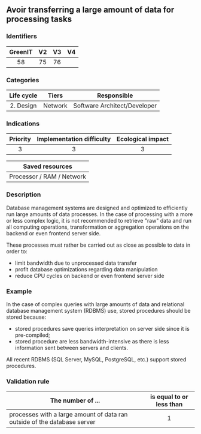 ## Avoir transferring a large amount of data for processing tasks

### Identifiers

| GreenIT |  V2  |  V3  |  V4  |
|:-------:|:----:|:----:|:----:|
|  58    | 75  | 76  |      |

### Categories

| Life cycle |  Tiers  |  Responsible  |
|:---------:|:----:|:----:|
| 2. Design | Network | Software Architect/Developer |

### Indications

| Priority |      Implementation difficulty       |  Ecological impact    |
|:-------------------:|:-------------------------:|:---------------------:|
| 3 | 3 | 3 |

|Saved resources                                    |
|:----------------------------------------------------------:|
| Processor / RAM / Network   |

### Description

Database management systems are designed and optimized to efficiently run large amounts of data processes.
In the case of processing with a more or less complex logic, it is not recommended to retrieve "raw" data and run all computing operations, transformation or aggregation operations on the backend or even frontend server side.

These processes must rather be carried out as close as possible to  data in order to:

- limit bandwidth due to unprocessed data transfer
- profit database optimizations regarding data manipulation
- reduce CPU cycles on backend or even frontend server side

### Example

In the case of complex queries with large amounts of data and  relational database management system (RDBMS) use, stored procedures should be stored because:

- stored procedures save queries interpretation on server side since it is pre-compiled;
- stored procedure are less bandwidth-intensive as there is less information sent between servers and clients.

All recent RDBMS (SQL Server, MySQL, PostgreSQL, etc.) support stored procedures.

### Validation rule

| The number of ...     | is equal to or less than   |  
|-------------------|:-------------------------:|
| processes  with a large amount of data ran outside of the database server |  1 |
